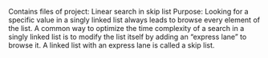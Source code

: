 Contains files of project: Linear search in skip list
Purpose: Looking for a specific value in a singly linked list always leads to browse every element of the list.
A common way to optimize the time complexity of a search in a singly linked list is to modify the list itself 
by adding an “express lane” to browse it. A linked list with an express lane is called a skip list.
